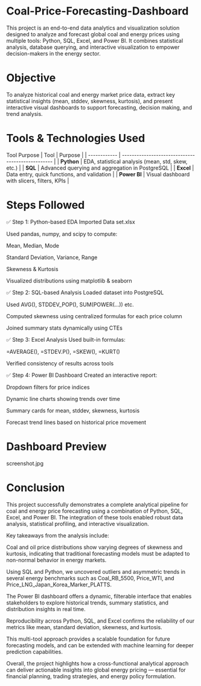 # Coal-Price-Forecasting-Dashboard

This project is an end-to-end data analytics and visualization solution designed to analyze and forecast global coal and energy prices using multiple tools: Python, SQL, Excel, and Power BI.
It combines statistical analysis, database querying, and interactive visualization to empower decision-makers in the energy sector.

# Objective
To analyze historical coal and energy market price data, extract key statistical insights (mean, stddev, skewness, kurtosis), and present interactive visual dashboards to support forecasting, decision making, and trend analysis.

# Tools & Technologies Used
Tool	Purpose
| Tool         | Purpose                                           |
| ------------ | ------------------------------------------------- |
| **Python**   | EDA, statistical analysis (mean, std, skew, etc.) |
| **SQL**      | Advanced querying and aggregation in PostgreSQL   |
| **Excel**    | Data entry, quick functions, and validation       |
| **Power BI** | Visual dashboard with slicers, filters, KPIs      |

# Steps Followed
✅ Step 1: Python-based EDA
Imported Data set.xlsx

Used pandas, numpy, and scipy to compute:

Mean, Median, Mode

Standard Deviation, Variance, Range

Skewness & Kurtosis

Visualized distributions using matplotlib & seaborn

✅ Step 2: SQL-based Analysis
Loaded dataset into PostgreSQL

Used AVG(), STDDEV_POP(), SUM(POWER(...)) etc.

Computed skewness using centralized formulas for each price column

Joined summary stats dynamically using CTEs

✅ Step 3: Excel Analysis
Used built-in formulas:

=AVERAGE(), =STDEV.P(), =SKEW(), =KURT()

Verified consistency of results across tools

✅ Step 4: Power BI Dashboard
Created an interactive report:

Dropdown filters for price indices

Dynamic line charts showing trends over time

Summary cards for mean, stddev, skewness, kurtosis

Forecast trend lines based on historical price movement

# Dashboard Preview

screenshot.jpg
 
 
 
 
 # Conclusion
 
This project successfully demonstrates a complete analytical pipeline for coal and energy price forecasting using a combination of Python, SQL, Excel, and Power BI. The integration of these tools enabled robust data analysis, statistical profiling, and interactive visualization.

Key takeaways from the analysis include:

 Coal and oil price distributions show varying degrees of skewness and kurtosis, indicating that traditional forecasting models must be adapted to non-normal behavior in energy markets.

Using SQL and Python, we uncovered outliers and asymmetric trends in several energy benchmarks such as Coal_RB_5500, Price_WTI, and Price_LNG_Japan_Korea_Marker_PLATTS.

The Power BI dashboard offers a dynamic, filterable interface that enables stakeholders to explore historical trends, summary statistics, and distribution insights in real time.

Reproducibility across Python, SQL, and Excel confirms the reliability of our metrics like mean, standard deviation, skewness, and kurtosis.

This multi-tool approach provides a scalable foundation for future forecasting models, and can be extended with machine learning for deeper prediction capabilities.

Overall, the project highlights how a cross-functional analytical approach can deliver actionable insights into global energy pricing — essential for financial planning, trading strategies, and energy policy formulation.


